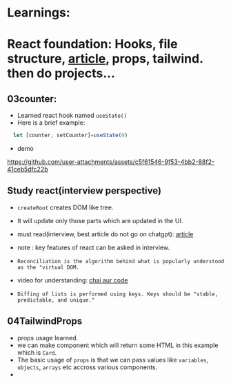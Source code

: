 # Learnings:
# React foundation: Hooks, file structure, [article](https://github.com/acdlite/react-fiber-architecture), props, tailwind. then do projects...
## 03counter:

- Learned react hook named `useState()`
- Here is a brief example:

```javascript
  let [counter, setCounter]=useState(0)
```
* demo

https://github.com/user-attachments/assets/c5f61546-9f53-4bb2-88f2-41ceb5dfc22b

## Study react(interview perspective)

- `createRoot` creates DOM like tree.
- It will update only those parts which are updated in the UI.

- must read(interview, best article do not go on chatgpt): [article](https://github.com/acdlite/react-fiber-architecture)
- note : key features of react can be asked in interview.
- `Reconciliation is the algorithm behind what is popularly understood as the "virtual DOM.`
- video for understanding: [chai aur code](https://youtu.be/MPCVGFvgVEQ?si=1P3xd_db7cMzFfhB)
- `Diffing of lists is performed using keys. Keys should be "stable, predictable, and unique."`

## 04TailwindProps

- props usage learned.
- we can make component which will return some HTML in this example which is `Card`. 
- The basic usage of `props` is that we can pass values like `variables`, `objects`, `arrays` etc accross
various components.
- 